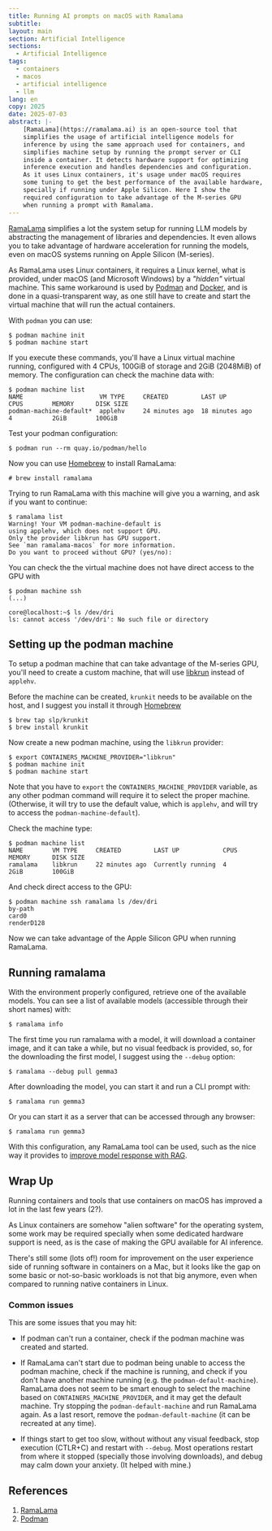 ```yaml
---
title: Running AI prompts on macOS with Ramalama
subtitle:
layout: main
section: Artificial Intelligence
sections:
  - Artificial Intelligence
tags:
  - containers
  - macos
  - artificial intelligence
  - llm
lang: en
copy: 2025
date: 2025-07-03
abstract: |-
    [RamaLama](https://ramalama.ai) is an open-source tool that
    simplifies the usage of artificial intelligence models for
    inference by using the same approach used for containers, and
    simplifies machine setup by running the prompt server or CLI
    inside a container. It detects hardware support for optimizing
    inference execution and handles dependencies and configuration.
    As it uses Linux containers, it's usage under macOS requires
    some tuning to get the best performance of the available hardware,
    specially if running under Apple Silicon. Here I show the
    required configuration to take advantage of the M-series GPU
    when running a prompt with Ramalama.
---
```


[RamaLama](https://ramalama.ai) simplifies a lot the system setup for
running LLM models by abstracting the management of libraries and
dependencies. It even allows you to take advantage of hardware acceleration
for running the models, even on macOS systems running on Apple Silicon
(M-series).

As RamaLama uses Linux containers, it requires a Linux kernel, what is
provided, under macOS (and Microsoft Windows) by a _"hidden"_ virtual machine.
This same workaround is used by [Podman](https://podman.io) and
[Docker](https://docker.io), and is done in a quasi-transparent way,
as one still have to create and start the virtual machine that will
run the actual containers.

With `podman` you can use:

```nohl
$ podman machine init
$ podman machine start
```

If you execute these commands, you'll have a Linux virtual machine
running, configured with 4 CPUs, 100GiB of storage and 2GiB (2048MiB) of
memory. The configuration can check the machine data with:

>
```nohl
$ podman machine list
NAME                     VM TYPE     CREATED         LAST UP            CPUS        MEMORY      DISK SIZE
podman-machine-default*  applehv     24 minutes ago  18 minutes ago     4           2GiB        100GiB
```

Test your podman configuration:

```nohl
$ podman run --rm quay.io/podman/hello
```

Now you can use [Homebrew](https://brew.sh) to install RamaLama:

```
# brew install ramalama
```

Trying to run RamaLama with this machine will give you a warning,
and ask if you want to continue:

```
$ ramalama list
Warning! Your VM podman-machine-default is
using applehv, which does not support GPU.
Only the provider libkrun has GPU support.
See `man ramalama-macos` for more information.
Do you want to proceed without GPU? (yes/no):
```

You can check the the virtual machine does not have direct access
to the GPU with

```
$ podman machine ssh
(...)

core@localhost:~$ ls /dev/dri
ls: cannot access '/dev/dri': No such file or directory
```

## Setting up the podman machine

To setup a podman machine that can take advantage of the M-series GPU,
you'll need to create a custom machine, that will use
[libkrun](https://github.com/containers/libkrun) instead of `applehv`.

Before the machine can be created, `krunkit` needs to be available on
the host, and I suggest you install it through [Homebrew](https://brew.sh)

```
$ brew tap slp/krunkit
$ brew install krunkit
```

Now create a new podman machine, using the `libkrun` provider:

```
$ export CONTAINERS_MACHINE_PROVIDER="libkrun"
$ podman machine init
$ podman machine start
```

Note that you have to `export` the `CONTAINERS_MACHINE_PROVIDER` variable,
as any other podman command will require it to select the proper machine.
(Otherwise, it will try to use the default value, which is `applehv`, and
will try to access the `podman-machine-default`).

Check the machine type:

>
```nohl
$ podman machine list
NAME        VM TYPE     CREATED         LAST UP            CPUS        MEMORY      DISK SIZE
ramalama    libkrun     22 minutes ago  Currently running  4           2GiB        100GiB
```

And check direct access to the GPU:

```nohl
$ podman machine ssh ramalama ls /dev/dri
by-path
card0
renderD128
```

Now we can take advantage of the Apple Silicon GPU when running RamaLama.

## Running ramalama

With the environment properly configured, retrieve one of the available
models. You can see a list of available models (accessible through their
short names) with:

```nohl
$ ramalama info
```

The first time you run ramalama with a model, it will download a container
image, and it can take a while, but no visual feedback is provided, so,
for the downloading the first model, I suggest using the `--debug` option:

```nohl
$ ramalama --debug pull gemma3
```

After downloading the model, you can start it and run a CLI prompt with:

```nohl
$ ramalama run gemma3
```

Or you can start it as a server that can be accessed through any browser:

```nohl
$ ramalama run gemma3
```

With this configuration, any RamaLama tool can be used, such as the
nice way it provides to
[improve model response with RAG](/research/ai/fortune-telling-hallucination-llm).

## Wrap Up

Running containers and tools that use containers on macOS has improved
a lot in the last few years (2?).

As Linux containers are somehow "alien software" for the operating system,
some work may be required specially when some dedicated hardware support is
need, as is the case of making the GPU available for AI inference.

There's still some (lots of!) room for improvement on the user experience
side of running software in containers on a Mac, but it looks like the gap
on some basic or not-so-basic workloads is not that big anymore, even when
compared to running native containers in Linux.

### Common issues

This are some issues that you may hit:

* If podman can't run a container, check if the podman machine was created
and started.

* If RamaLama can't start due to podman being unable to access the podman
machine, check if the machine is running, and check if you don't have
another machine running (e.g. the `podman-default-machine`). RamaLama does
not seem to be smart enough to select the machine based on
`CONTAINERS_MACHINE_PROVIDER`, and it may get the default machine. Try
stopping the `podman-default-machine` and run RamaLama again. As a last
resort, remove the `podman-default-machine` (it can be recreated at any time).

* If things start to get too slow, without without any visual feedback,
stop execution (CTLR+C) and restart with `--debug`. Most operations restart
from where it stopped (specially those involving downloads), and debug may
calm down your anxiety. (It helped with mine.)

## References

1. [RamaLama](https://ramalama.ai)
2. [Podman](https://podman.io)

